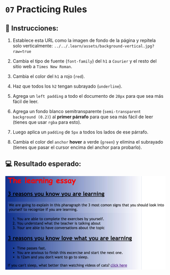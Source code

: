 # `07` Practicing Rules

## 📝 Instrucciones:

1. Establece esta URL como la imagen de fondo de la página y repítela solo verticalmente: `../../.learn/assets/background-vertical.jpg?raw=true`

2. Cambia el tipo de fuente (`font-family`) del `h1` a `Courier` y el resto del sitio web a `Times New Roman`.

3. Cambia el color del `h1` a rojo (`red`).

4. Haz que todos los `h2` tengan subrayado (`underline`).

5. Agrega un `left padding` a todo el documento de `20px` para que sea más fácil de leer.

6. Agrega un fondo blanco semitransparente (`semi-transparent background (0.2)`) al **primer párrafo** para que sea más fácil de leer (tienes que usar `rgba` para esto).

7. Luego aplica un `padding` de `5px` a todos los lados de ese párrafo.

8. Cambia el color del `anchor` **hover** a verde (`green`) y elimina el subrayado (tienes que pasar el cursor encima del anchor para probarlo).

## 💻 Resultado esperado:

![Resultado esperado](../../.learn/assets/06-1.png?raw=true)
